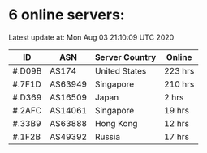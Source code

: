 # 6 online servers:

Latest update at: Mon Aug 03 21:10:09 UTC 2020

| ID | ASN | Server Country | Online |
| -- | --- | -------------- | ------ |
| #.D09B | AS174 | United States | 223 hrs |
| #.7F1D | AS63949 | Singapore | 210 hrs |
| #.D369 | AS16509 | Japan | 2 hrs |
| #.2AFC | AS14061 | Singapore | 19 hrs |
| #.33B9 | AS63888 | Hong Kong | 12 hrs |
| #.1F2B | AS49392 | Russia | 17 hrs |

